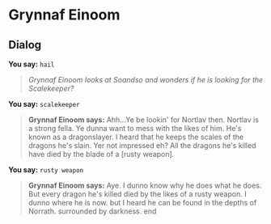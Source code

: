 # Grynnaf Einoom
## Dialog

**You say:** `hail`



>*Grynnaf Einoom looks at Soandso and wonders if he is looking for the Scalekeeper?*

**You say:** `scalekeeper`



>**Grynnaf Einoom says:** Ahh...Ye be lookin' for Nortlav then. Nortlav is a strong fella. Ye dunna want to mess with the likes of him. He's known as a dragonslayer. I heard that he keeps the scales of the dragons he's slain. Yer not impressed eh? All the dragons he's killed have died by the blade of a [rusty weapon].

**You say:** `rusty weapon`



>**Grynnaf Einoom says:** Aye. I dunno know why he does what he does. But every dragon he's killed died by the likes of a rusty weapon. I dunno where he is now. but I heard he can be found in the depths of Norrath. surrounded by darkness.
end





